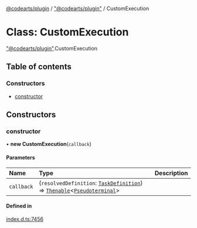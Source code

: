 [@codearts/plugin](../README.md) / ["@codearts/plugin"](../modules/_codearts_plugin_.md) / CustomExecution

# Class: CustomExecution

["@codearts/plugin"](../modules/_codearts_plugin_.md).CustomExecution

## Table of contents

### Constructors

- [constructor](codearts_plugin_.CustomExecution.md#constructor)

## Constructors

### constructor

• **new CustomExecution**(`callback`)

#### Parameters

| Name | Type | Description |
| :------ | :------ | :------ |
| `callback` | (`resolvedDefinition`: [`TaskDefinition`](../interfaces/codearts_plugin_.TaskDefinition.md)) => [`Thenable`](../interfaces/Thenable.md)<[`Pseudoterminal`](../interfaces/codearts_plugin_.Pseudoterminal.md)\> |  |

#### Defined in

[index.d.ts:7456](https://github.com/huaweicloud/cloudide-plugin-api/blob/3b0eee8/index.d.ts#L7456)
